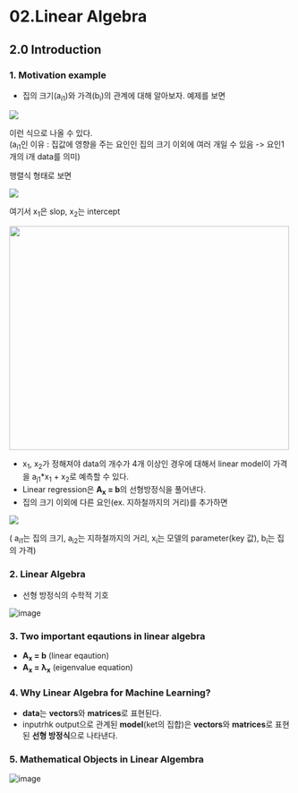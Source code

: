 02.Linear Algebra
=====

## 2.0 Introduction

### 1. Motivation example
- 집의 크기(a<sub>i1</sub>)와 가격(b<sub>i</sub>)의 관계에 대해 알아보자. 예제를 보면

<img src ="https://user-images.githubusercontent.com/60006301/92925770-f2cb9280-f475-11ea-9f9e-dea7b70d7d3c.png" width="" height="">

이런 식으로 나올 수 있다.   
(a<sub>i1</sub>인 이유 : 집값에 영향을 주는 요인인 집의 크기 이외에 여러 개일 수 있음 -> 요인1개의 i개 data를 의미)

행렬식 형태로 보면

<img src = "https://user-images.githubusercontent.com/60006301/92926367-e136ba80-f476-11ea-80f9-2c06e8387f03.png">

여기서 x<sub>1</sub>은 slop, x<sub>2</sub>는 intercept

<img src = "https://user-images.githubusercontent.com/60006301/92926703-64f0a700-f477-11ea-8f28-eee9bd903f00.png" width="500" height="400">

- x<sub>1</sub>, x<sub>2</sub>가 정해져야 data의 개수가 4개 이상인 경우에 대해서 linear model이 가격을 a<sub>j1</sub>*x<sub>1</sub> + x<sub>2</sub>로 예측할 수 있다.
- Linear regression은 **A<sub>x</sub> = b**의 선형방정식을 풀어낸다.
- 집의 크기 이외에 다른 요인(ex. 지하철까지의 거리)를 추가하면

<img src = "https://user-images.githubusercontent.com/60006301/92927448-94ec7a00-f478-11ea-938b-33703f9070cd.png">

( a<sub>i1</sub>는 집의 크기,  a<sub>i2</sub>는 지하철까지의 거리,  x<sub>i</sub>는 모델의 parameter(key 값), b<sub>i</sub>는 집의 가격)


### 2. Linear Algebra

- 선형 방정식의 수학적 기호

![image](https://user-images.githubusercontent.com/60006301/92927872-41c6f700-f479-11ea-86af-d18d86b8f819.png)

### 3. Two important eqautions in linear algebra
- **A<sub>x</sub> = b** (linear eqaution)
- **A<sub>x</sub> = λ<sub>x</sub>** (eigenvalue equation)

### 4. Why Linear Algebra for Machine Learning?
- **data**는 **vectors**와 **matrices**로 표현된다.
- inputrhk output으로 관계된 **model**(ket의 집합)은 **vectors**와 **matrices**로 표현된 **선형 방정식**으로 나타낸다.

### 5. Mathematical Objects in Linear Algembra
![image](https://user-images.githubusercontent.com/60006301/92928623-50fa7480-f47a-11ea-951d-382780a83ab6.png)
 
